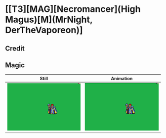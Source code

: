 # [\[T3\]\[MAG\]\[Necromancer\]\(High Magus\)\[M\]\(MrNight, DerTheVaporeon\)]

## Credit


	
## Magic

| Still | Animation |
| :---: | :-------: |
| ![Magic still](./Magic_000.png) | ![Magic animation](./Magic.gif) |
